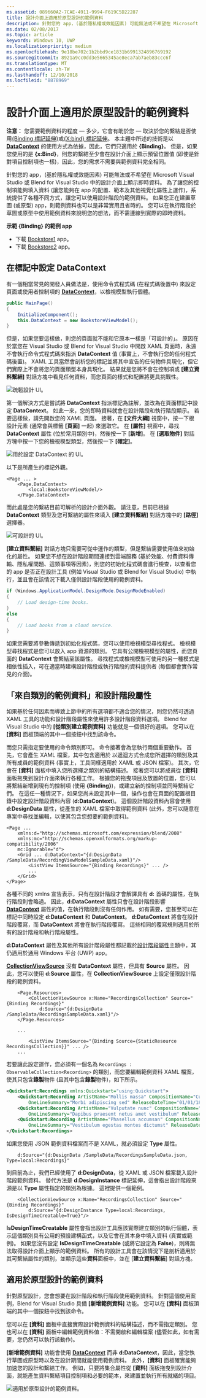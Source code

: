```yaml
---
ms.assetid: 089660A2-7CAE-4911-9994-F619C5D22287
title: 設計介面上適用於原型設計的範例資料
description: 針對您的 app，(基於隱私權或效能因素) 可能無法或不希望在 Microsoft Visual Studio 或 Blend for Visual Studio 中的設計介面上顯示即時資料。
ms.date: 02/08/2017
ms.topic: article
keywords: Windows 10, UWP
ms.localizationpriority: medium
ms.openlocfilehash: 9e18be702c1b2bbd9ce1831b6991324896769192
ms.sourcegitcommit: 8921a9cc0dd3e5665345ae8eca7ab7aeb83ccc6f
ms.translationtype: MT
ms.contentlocale: zh-TW
ms.lasthandoff: 12/10/2018
ms.locfileid: "8878969"
---
```

<a name="sample-data-on-the-design-surface-and-for-prototyping"></a>設計介面上適用於原型設計的範例資料
=============================================================================================



**注意：** 您需要範例資料的程度 — 多少，它會有助於您 — 取決於您的繫結是否使用[{Binding 標記延伸}](https://msdn.microsoft.com/library/windows/apps/Mt204782)或[{X:bind} 標記延伸](https://msdn.microsoft.com/library/windows/apps/Mt204783)。 本主題中所述的技術是以 [**DataContext**](https://msdn.microsoft.com/library/windows/apps/BR208713) 的使用方式為依據，因此，它們只適用於 **{Binding}**。 但是，如果您使用的是 **{x:Bind}**，則您的繫結至少會在設計介面上顯示預留位置值 (即使是針對項目控制項也一樣)，因此，您的需求不需要與範例資料完全相同。

針對您的 app，(基於隱私權或效能因素) 可能無法或不希望在 Microsoft Visual Studio 或 Blend for Visual Studio 中的設計介面上顯示即時資料。 為了讓您的控制項能夠填入資料 (讓您能夠在 app 的配置、範本及其他視覺化屬性上運作)，系統提供了各種不同方式，讓您可以使用設計階段的範例資料。 如果您正在建置草圖 (或原型) app，則範例資料也可以是非常實用且省時的。 您可以在執行階段於草圖或原型中使用範例資料來說明您的想法，而不需連線到實際的即時資料。

**示範 {Binding} 的範例 app**

-   下載 [Bookstore1](http://go.microsoft.com/fwlink/?linkid=532950) app。
-   下載 [Bookstore2](http://go.microsoft.com/fwlink/?linkid=532952) app。

<a name="setting-datacontext-in-markup"></a>在標記中設定 DataContext
-----------------------------

有一個相當常見的開發人員做法是，使用命令式程式碼 (在程式碼後置中) 來設定頁面或使用者控制項的 [**DataContext**](https://msdn.microsoft.com/library/windows/apps/BR208713)，以檢視模型執行個體。

``` csharp
public MainPage()
{
    InitializeComponent();
    this.DataContext = new BookstoreViewModel();
}
```

但是，如果您要這樣做，則您的頁面就不能和它原本一樣是「可設計的」。 原因在於當您在 Visual Studio 或 Blend for Visual Studio 中開啟 XAML 頁面時，永遠不會執行命令式程式碼來指派 **DataContext** 值 (事實上，不會執行您的任何程式碼後置)。 XAML 工具當然會剖析您的標記並將其中宣告的任何物件具現化，但它們實際上不會將您的頁面類型本身具現化。 結果就是您將不會在控制項或 **\[建立資料繫結\]** 對話方塊中看見任何資料，而您頁面的樣式和配置將更具挑戰性。

![疏鬆設計 UI。](images/displaying-data-in-the-designer-01.png)

第一個解決方式是嘗試將 **DataContext** 指派標記為註解，並改為在頁面標記中設定 **DataContext**。 如此一來，您的即時資料就會在設計階段和執行階段顯示。 若要這樣做，請先開啟您的 XAML 頁面。 接著，在 **\[文件大綱\]** 視窗中，按一下根設計元素 (通常會與標籤 **\[頁面\]** 一起) 來選取它。 在 **\[屬性\]** 視窗中，尋找 **DataContext** 屬性 (位於常用類別中)，然後按一下 **\[新增\]**。 在 **\[選取物件\]** 對話方塊中按一下您的檢視模型類型，然後按一下 **\[確定\]**。

![用於設定 DataContext 的 UI。](images/displaying-data-in-the-designer-02.png)

以下是所產生的標記外觀。

``` xaml
<Page ... >
    <Page.DataContext>
        <local:BookstoreViewModel/>
    </Page.DataContext>
```

而此處是您的繫結目前可解析的設計介面外觀。 請注意，目前已根據 **DataContext** 類型及您可繫結的屬性來填入 **\[建立資料繫結\]** 對話方塊中的 **\[路徑\]** 選擇器。

![可設計的 UI。](images/displaying-data-in-the-designer-03.png)

**\[建立資料繫結\]** 對話方塊只需要可從中運作的類型，但是繫結需要使用值來初始化的屬性。 如果您不想在設計階段期間連接到雲端服務 (基於效能、付費資料傳輸、隱私權問題、這類事項等因素)，則您的初始化程式碼會進行檢查，以查看您的 app 是否正在設計工具 (例如 Visual Studio 或 Blend for Visual Studio) 中執行，並且會在該情況下載入僅供設計階段使用的範例資料。

``` csharp
if (Windows.ApplicationModel.DesignMode.DesignModeEnabled)
{
    // Load design-time books.
}
else
{
    // Load books from a cloud service.
}
```

如果您需要將參數傳遞到初始化程式碼，您可以使用檢視模型尋找程式。 檢視模型尋找程式是您可以放入 app 資源的類別。 它具有公開檢視模型的屬性，而您頁面的 **DataContext** 會繫結至該屬性。 尋找程式或檢視模型可使用的另一種模式是相依性插入，可在適當時建構設計階段或執行階段的資料提供者 (每個都會實作常見的介面)。

<a name="sample-data-from-class-and-design-time-attributes"></a>「來自類別的範例資料」和設計階段屬性
---------------------------------------------------------------------------------------

如果基於任何因素而導致上節中的所有選項都不適合您的情況，則您仍然可透過 XAML 工具的功能和設計階段屬性來使用許多設計階段資料選項。 Blend for Visual Studio 中的 **\[從類別建立範例資料\]** 功能就是一個很好的選項。 您可以在 **\[資料\]** 面板頂端的其中一個按鈕中找到該命令。

而您只需指定要使用的命令類別即可。 命令接著會為您執行兩個重要動作。 首先，它會產生 XAML 檔案，其中包含適用於 以遞迴方式合成您所選擇的類別及其所有成員的範例資料 (事實上，工具同樣適用於 XAML 或 JSON 檔案)。 其次，它會在 **\[資料\]** 面板中填入您所選擇之類別的結構描述。 接著您可以將成員從 **\[資料\]** 面板拖曳到設計介面來執行各種工作。 根據您的拖曳項目及放置的位置，您可以將繫結新增到現有的控制項 (使用 **{Binding}**)，或建立新的控制項並同時繫結它們。 在這任一種情況下，如果您尚未設定其中一個，操作也會在頁面的配置根目錄中設定設計階段資料內容 (**d:DataContext**)。 這個設計階段資料內容會使用 **d:DesignData** 屬性，從產生的 XAML 檔案中取得範例資料 (此外，您可以隨意在專案中尋找並編輯，以使其包含您想要的範例資料)。

``` xaml
<Page ...
    xmlns:d="http://schemas.microsoft.com/expression/blend/2008"
    xmlns:mc="http://schemas.openxmlformats.org/markup-compatibility/2006"
    mc:Ignorable="d">
    <Grid ... d:DataContext="{d:DesignData /SampleData/RecordingViewModelSampleData.xaml}"/>
        <ListView ItemsSource="{Binding Recordings}" ... />
        ...
    </Grid>
</Page>
```

各種不同的 xmlns 宣告表示，只有在設計階段才會解譯具有 **d:** 首碼的屬性，在執行階段則會略過。 因此，**d:DataContext** 屬性只會在設計階段影響 [**DataContext**](https://msdn.microsoft.com/library/windows/apps/BR208713) 屬性的值，在執行階段則沒有任何作用。 如有需要，您甚至可以在標記中同時設定 **d:DataContext** 和 **DataContext**。 **d:DataContext** 將會在設計階段覆寫，而 **DataContext** 將會在執行階段覆寫。 這些相同的覆寫規則適用於所有的設計階段和執行階段屬性。

**d:DataContext** 屬性及其他所有設計階段屬性都記載於[設計階段屬性](http://go.microsoft.com/fwlink/p/?LinkId=272504)主題中，其仍適用於通用 Windows 平台 (UWP) app。

[**CollectionViewSource**](https://msdn.microsoft.com/library/windows/apps/BR209833) 沒有 **DataContext** 屬性，但具有 **Source** 屬性。 因此，您可以使用 **d:Source** 屬性，在 **CollectionViewSource** 上設定僅限設計階段的範例資料。

``` xaml
    <Page.Resources>
        <CollectionViewSource x:Name="RecordingsCollection" Source="{Binding Recordings}"
            d:Source="{d:DesignData /SampleData/RecordingsSampleData.xaml}"/>
    </Page.Resources>

    ...

        <ListView ItemsSource="{Binding Source={StaticResource RecordingsCollection}}" ... />
    ...
```

若要讓此設定運作，您必須有一個名為 `Recordings : ObservableCollection<Recording>` 的類別，而您要編輯範例資料 XAML 檔案，使其只包含**錄製**物件 (且其中包含**錄製**物件)，如下所示。

``` xml
<Quickstart:Recordings xmlns:Quickstart="using:Quickstart">
    <Quickstart:Recording ArtistName="Mollis massa" CompositionName="Cubilia metus"
        OneLineSummary="Morbi adipiscing sed" ReleaseDateTime="01/01/1800 15:53:17"/>
    <Quickstart:Recording ArtistName="Vulputate nunc" CompositionName="Parturient vestibulum"
        OneLineSummary="Dapibus praesent netus amet vestibulum" ReleaseDateTime="01/01/1800 15:53:17"/>
    <Quickstart:Recording ArtistName="Phasellus accumsan" CompositionName="Sit bibendum"
        OneLineSummary="Vestibulum egestas montes dictumst" ReleaseDateTime="01/01/1800 15:53:17"/>
</Quickstart:Recordings>
```

如果您使用 JSON 範例資料檔案而不是 XAML，就必須設定 **Type** 屬性。

``` xaml
    d:Source="{d:DesignData /SampleData/RecordingsSampleData.json, Type=local:Recordings}"
```

到目前為止，我們已經使用了 **d:DesignData**，從 XAML 或 JSON 檔案載入設計階段範例資料。 替代方法是 **d:DesignInstance** 標記延伸，這會指出設計階段來源是以 **Type** 屬性指定的類別為根據。 這裡提供一個範例。

``` xaml
    <CollectionViewSource x:Name="RecordingsCollection" Source="{Binding Recordings}"
        d:Source="{d:DesignInstance Type=local:Recordings, IsDesignTimeCreatable=True}"/>
```

**IsDesignTimeCreatable** 屬性會指出設計工具應該實際建立類別的執行個體，表示這個類別具有公用的預設建構函式，以及它會在其本身中填入資料 (真實或範例)。 如果您沒有設定 **IsDesignTimeCreatable** (或將它設定為 **False**)，則將無法取得設計介面上顯示的範例資料。 所有的設計工具會在該情況下是剖析適用於其可繫結屬性的類別，並顯示這些**資料**面板中，並在 [**建立資料繫結**] 對話方塊。

<a name="sample-data-for-prototyping"></a>適用於原型設計的範例資料
--------------------------------------------------------

針對原型設計，您會想要在設計階段和執行階段使用範例資料。 針對這個使用案例，Blend for Visual Studio 具備 **\[新增範例資料\]** 功能。 您可以在 **\[資料\]** 面板頂端的其中一個按鈕中找到該命令。

您可以在 **\[資料\]** 面板中直接實際設計範例資料的結構描述，而不需指定類別。 您也可以在 **\[資料\]** 面板中編輯範例資料值：不需開啟和編輯檔案 (儘管如此，如有需要，您仍然可以執行該動作)。

**\[新增範例資料\]** 功能會使用 [**DataContext**](https://msdn.microsoft.com/library/windows/apps/BR208713) 而非 **d:DataContext**，因此，當您執行草圖或原型時以及在設計期間就能使用範例資料。 此外，**\[資料\]** 面板確實能夠加速您的設計和繫結工作。 例如，只要將集合屬性從 **\[資料\]** 面板拖曳到設計介面，就能產生資料繫結項目控制項和必要的範本，來建置並執行所有就緒的項目。

![適用於原型設計的範例資料。](images/displaying-data-in-the-designer-04.png)

